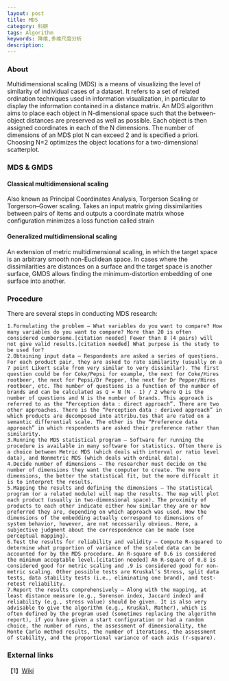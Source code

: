 ```yaml
---
layout: post
title: MDS
category: 科研
tags: Algorithm
keywords: 降维,多维尺度分析
description:
---
```


### About
Multidimensional scaling (MDS) is a means of visualizing the level of similarity of individual cases of a dataset. It refers to a set of related ordination techniques used in information visualization, in particular to display the information contained in a distance matrix. An MDS algorithm aims to place each object in N-dimensional space such that the between-object distances are preserved as well as possible. Each object is then assigned coordinates in each of the N dimensions. The number of dimensions of an MDS plot N can exceed 2 and is specified a priori. Choosing N=2 optimizes the object locations for a two-dimensional scatterplot.


### MDS & GMDS
#### Classical multidimensional scaling
Also known as Principal Coordinates Analysis, Torgerson Scaling or Torgerson–Gower scaling. Takes an input matrix giving dissimilarities between pairs of items and outputs a coordinate matrix whose configuration minimizes a loss function called strain

#### Generalized multidimensional scaling
An extension of metric multidimensional scaling, in which the target space is an arbitrary smooth non-Euclidean space. In cases where the dissimilarities are distances on a surface and the target space is another surface, GMDS allows finding the minimum-distortion embedding of one surface into another.

### Procedure

There are several steps in conducting MDS research:

    1.Formulating the problem – What variables do you want to compare? How many variables do you want to compare? More than 20 is often considered cumbersome.[citation needed] Fewer than 8 (4 pairs) will not give valid results.[citation needed] What purpose is the study to be used for?
    2.Obtaining input data – Respondents are asked a series of questions. For each product pair, they are asked to rate similarity (usually on a 7 point Likert scale from very similar to very dissimilar). The first question could be for Coke/Pepsi for example, the next for Coke/Hires rootbeer, the next for Pepsi/Dr Pepper, the next for Dr Pepper/Hires rootbeer, etc. The number of questions is a function of the number of brands and can be calculated as Q = N (N - 1) / 2 where Q is the number of questions and N is the number of brands. This approach is referred to as the “Perception data : direct approach”. There are two other approaches. There is the “Perception data : derived approach” in which products are decomposed into attribu.tes that are rated on a semantic differential scale. The other is the “Preference data approach” in which respondents are asked their preference rather than similarity.
    3.Running the MDS statistical program – Software for running the procedure is available in many software for statistics. Often there is a choice between Metric MDS (which deals with interval or ratio level data), and Nonmetric MDS (which deals with ordinal data).
    4.Decide number of dimensions – The researcher must decide on the number of dimensions they want the computer to create. The more dimensions, the better the statistical fit, but the more difficult it is to interpret the results.
    5.Mapping the results and defining the dimensions – The statistical program (or a related module) will map the results. The map will plot each product (usually in two-dimensional space). The proximity of products to each other indicate either how similar they are or how preferred they are, depending on which approach was used. How the dimensions of the embedding actually correspond to dimensions of system behavior, however, are not necessarily obvious. Here, a subjective judgment about the correspondence can be made (see perceptual mapping).
    6.Test the results for reliability and validity – Compute R-squared to determine what proportion of variance of the scaled data can be accounted for by the MDS procedure. An R-square of 0.6 is considered the minimum acceptable level.[citation needed] An R-square of 0.8 is considered good for metric scaling and .9 is considered good for non-metric scaling. Other possible tests are Kruskal’s Stress, split data tests, data stability tests (i.e., eliminating one brand), and test-retest reliability.
    7.Report the results comprehensively – Along with the mapping, at least distance measure (e.g., Sorenson index, Jaccard index) and reliability (e.g., stress value) should be given. It is also very advisable to give the algorithm (e.g., Kruskal, Mather), which is often defined by the program used (sometimes replacing the algorithm report), if you have given a start configuration or had a random choice, the number of runs, the assessment of dimensionality, the Monte Carlo method results, the number of iterations, the assessment of stability, and the proportional variance of each axis (r-square).

### External links
【1】[Wiki](http://en.wikipedia.org/wiki/Multidimensional_scaling)
